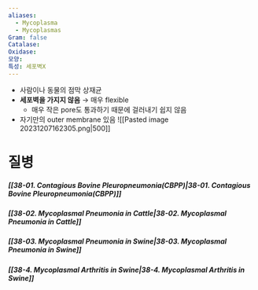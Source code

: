 ```yaml
---
aliases:
  - Mycoplasma
  - Mycoplasmas
Gram: false
Catalase: 
Oxidase: 
모양: 
특성: 세포벽X
---
```

- 사람이나 동물의 점막 상재균
- **세포벽을 가지지 않음** → 매우 flexible
	- 매우 작은 pore도 통과하기 때문에 걸러내기 쉽지 않음
- 자기만의 outer membrane 있음
![[Pasted image 20231207162305.png|500]]

# 질병
##### [[38-01. Contagious Bovine Pleuropneumonia(CBPP)|38-01. Contagious Bovine Pleuropneumonia(CBPP)]]
##### [[38-02. Mycoplasmal Pneumonia in Cattle|38-02. Mycoplasmal Pneumonia in Cattle]]
##### [[38-03. Mycoplasmal Pneumonia in Swine|38-03. Mycoplasmal Pneumonia in Swine]]
##### [[38-4. Mycoplasmal Arthritis in Swine|38-4. Mycoplasmal Arthritis in Swine]]

